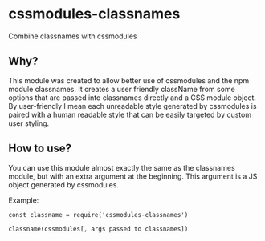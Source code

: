 # cssmodules-classnames
Combine classnames with cssmodules

## Why?
This module was created to allow better use of cssmodules and the npm module classnames. It creates a user friendly className from some options that are passed into classnames directly and a CSS module object. By user-friendly I mean each unreadable style generated by cssmodules is paired with a human readable style that can be easily targeted by custom user styling.

## How to use?
You can use this module almost exactly the same as the classnames module, but with an extra argument at the beginning. This argument is a JS object generated by cssmodules.

Example:
```
const classname = require('cssmodules-classnames')

classname(cssmodules[, args passed to classnames])
```
